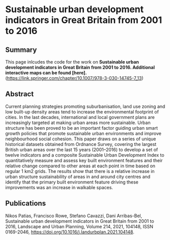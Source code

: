 # Sustainable urban development indicators in Great Britain from 2001 to 2016

## Summary
This page inlcudes the code for the work on **Sustainable urban development indicators in Great Britain from 2001 to 2016. Additional interactive maps can be found [here].**(https://link.springer.com/chapter/10.1007/978-3-030-14745-7_13)

## Abstract
Current planning strategies promoting suburbanisation, land use zoning and low built-up density areas tend to increase the environmental footprint of cities. In the last decades, international and local government plans are increasingly targeted at making urban areas more sustainable. Urban structure has been proved to be an important factor guiding urban smart growth policies that promote sustainable urban environments and improve neighbourhood social cohesion. This paper draws on a series of unique historical datasets obtained from Ordnance Survey, covering the largest British urban areas over the last 15 years (2001–2016) to develop a set of twelve indicators and a composite Sustainable Urban Development Index to quantitatively measure and assess key built environment features and their relative change compared to other areas at each point in time based on regular 1 km2 grids. The results show that there is a relative increase in urban structure sustainability of areas in and around city centres and identify that the primary built environment feature driving these improvements was an increase in walkable spaces.

## Publications
Nikos Patias, Francisco Rowe, Stefano Cavazzi, Dani Arribas-Bel,
Sustainable urban development indicators in Great Britain from 2001 to 2016,
Landscape and Urban Planning,
Volume 214,
2021,
104148,
ISSN 0169-2046,
https://doi.org/10.1016/j.landurbplan.2021.104148.
